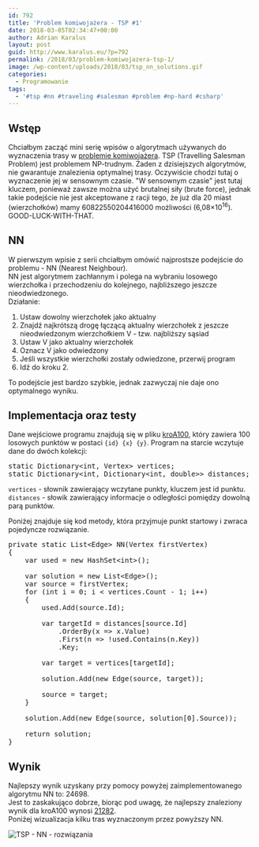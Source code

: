 ```yaml
---
id: 792
title: 'Problem komiwojażera - TSP #1'
date: 2018-03-05T02:34:47+00:00
author: Adrian Karalus
layout: post
guid: http://www.karalus.eu/?p=792
permalink: /2018/03/problem-komiwojazera-tsp-1/
image: /wp-content/uploads/2018/03/tsp_nn_solutions.gif
categories:
  - Programowanie
tags:
  - '#tsp #nn #traveling #salesman #problem #np-hard #csharp'
---
```

## Wstęp

Chciałbym zacząć mini serię wpisów o algorytmach używanych do wyznaczenia trasy w [problemie komiwojażera](https://pl.wikipedia.org/wiki/Problem_komiwojażera). TSP (Travelling Salesman Problem) jest problemem NP-trudnym. Żaden z dzisiejszych algorytmów, nie gwarantuje znalezienia optymalnej trasy. Oczywiście chodzi tutaj o wyznaczenie jej w sensownym czasie. "W sensownym czasie" jest tutaj kluczem, ponieważ zawsze można użyć brutalnej siły (brute force), jednak takie podejście nie jest akceptowane z racji tego, że już dla 20 miast (wierzchołków) mamy 60822550204416000 możliwości (6,08&#215;10<sup>16</sup>).  
GOOD-LUCK-WITH-THAT. 

## NN

W pierwszym wpisie z serii chciałbym omówić najprostsze podejście do problemu - NN (Nearest Neighbour).  
NN jest algorytmem zachłannym i polega na wybraniu losowego wierzchołka i przechodzeniu do kolejnego, najbliższego jeszcze nieodwiedzonego.  
Działanie:

  1. Ustaw dowolny wierzchołek jako aktualny
  2. Znajdź najkrótszą drogę łączącą aktualny wierzchołek z jeszcze nieodwiedzonym wierzchołkiem V - tzw. najbliższy sąsiad
  3. Ustaw V jako aktualny wierzchołek
  4. Oznacz V jako odwiedzony
  5. Jeśli wszystkie wierzchołki zostały odwiedzone, przerwij program
  6. Idź do kroku 2.

To podejście jest bardzo szybkie, jednak zazwyczaj nie daje ono optymalnego wyniku. 

## Implementacja oraz testy

Dane wejściowe programu znajdują się w pliku <a href="http://www.karalus.eu/wp-content/uploads/2018/03/kroA100.txt" rel="noopener" target="_blank">kroA100</a>, który zawiera 100 losowych punktów w postaci `{id} {x} {y}`. Program na starcie wczytuje dane do dwóch kolekcji:

<pre class="brush: csharp; title: ; notranslate" title="">static Dictionary&lt;int, Vertex&gt; vertices;
static Dictionary&lt;int, Dictionary&lt;int, double&gt;&gt; distances;
</pre>

`vertices` - słownik zawierający wczytane punkty, kluczem jest id punktu.  
`distances` - słowik zawierający informacje o odległości pomiędzy dowolną parą punktów. 

Poniżej znajduje się kod metody, która przyjmuje punkt startowy i zwraca pojedyncze rozwiązanie.

<pre class="brush: csharp; title: ; notranslate" title="">private static List&lt;Edge&gt; NN(Vertex firstVertex)
{
    var used = new HashSet&lt;int&gt;();

    var solution = new List&lt;Edge&gt;();
    var source = firstVertex;
    for (int i = 0; i &lt; vertices.Count - 1; i++)
    {
        used.Add(source.Id);

        var targetId = distances[source.Id]
            .OrderBy(x =&gt; x.Value)
            .First(n =&gt; !used.Contains(n.Key))
            .Key;

        var target = vertices[targetId];

        solution.Add(new Edge(source, target));

        source = target;
    }

    solution.Add(new Edge(source, solution[0].Source));

    return solution;
}
</pre></p> 

## Wynik

Najlepszy wynik uzyskany przy pomocy powyżej zaimplementowanego algorytmu NN to: 24698.  
Jest to zaskakująco dobrze, biorąc pod uwagę, że najlepszy znaleziony wynik dla kroA100 wynosi <a href="http://comopt.ifi.uni-heidelberg.de/software/TSPLIB95/STSP.html" rel="noopener" target="_blank">21282</a>.  
Poniżej wizualizacja kilku tras wyznaczonym przez powyższy NN. 

<img src="https://i2.wp.com/www.karalus.eu/wp-content/uploads/2018/03/tsp_nn_solutions.gif" alt="TSP - NN - rozwiązania " data-recalc-dims="1" />